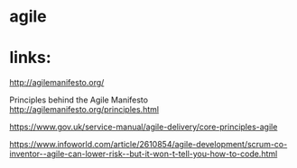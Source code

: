 # agile


# links:

http://agilemanifesto.org/

Principles behind the Agile Manifesto http://agilemanifesto.org/principles.html

https://www.gov.uk/service-manual/agile-delivery/core-principles-agile

https://www.infoworld.com/article/2610854/agile-development/scrum-co-inventor--agile-can-lower-risk--but-it-won-t-tell-you-how-to-code.html

